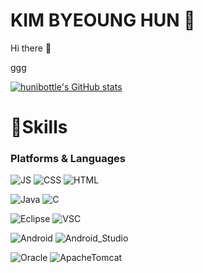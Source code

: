 # KIM BYEOUNG HUN 👊
Hi there 👋

ggg

[![hunibottle's GitHub stats](https://github-readme-stats.vercel.app/api?username=hunibottle)](https://github.com/hunibottle/github-readme-stats)
# 💪Skills
### Platforms & Languages
![JS](https://img.shields.io/badge/JavaScript-F7DF1E?style=flat-square&logo=JavaScript&logoColor=black)
![CSS](https://img.shields.io/badge/CSS3-1572B6?style=flat-square&logo=CSS3&logoColor=black)
![HTML](https://img.shields.io/badge/HTML5-E34F26?style=flat-square&logo=HTML5&logoColor=black)

![Java](https://img.shields.io/badge/Java-007396?style=flat-square&logo=Java&logoColor=black)
![C](https://img.shields.io/badge/Language-A8B9CC?style=flat-square&logo=C&logoColor=black)


![Eclipse](https://img.shields.io/badge/Eclipse-A100FF?style=flat-square&logo=Eclipse&logoColor=black)
![VSC](https://img.shields.io/badge/VisualStudioCode-007ACC?style=flat-square&logo=VisualStudioCode&logoColor=black)

![Android](https://img.shields.io/badge/Android-3DDC84?style=flat-square&logo=Android&logoColor=black)
![Android_Studio](https://img.shields.io/badge/AndroidStudio-3DDC84?style=flat-square&logo=AndroidStudio&logoColor=black)

![Oracle](https://img.shields.io/badge/Oracle-F80000?style=flat-square&logo=Oracle&logoColor=black)
![ApacheTomcat](https://img.shields.io/badge/ApacheTomcat-F8DC75?style=flat-square&logo=ApacheTomcat&logoColor=black)


